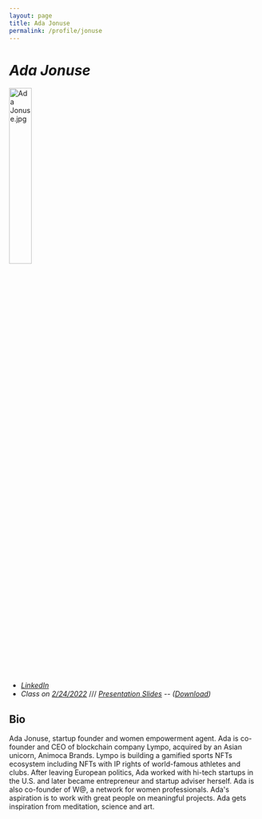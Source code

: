 ```yaml
---
layout: page
title: Ada Jonuse
permalink: /profile/jonuse
---
```


# _Ada Jonuse_

<img src="{{ relBase }}../assets/images/profile-pics/Ada Jonuse.jpg" alt="Ada Jonuse.jpg" width="30%" />

- _[LinkedIn](https://www.linkedin.com/in/ada-jonuse/)_
- _Class on [2/24/2022](../schedule)_ /// _<a target="_blank" href="{{ relBase }}../assets/slides/0224_Ada_Blockchain Centre.pdf">Presentation Slides</a> -- (<a download href="{{ relBase }}../assets/slides/0224_Ada_Blockchain Centre.pdf">Download</a>)_

## Bio

Ada Jonuse, startup founder and women empowerment agent. Ada is co-founder and CEO of blockchain company Lympo, acquired by an Asian unicorn, Animoca Brands. Lympo is building a gamified sports NFTs ecosystem including NFTs with IP rights of world-famous athletes and clubs. After leaving European politics, Ada worked with hi-tech startups in the U.S. and later became entrepreneur and startup adviser herself. Ada is also co-founder of W@, a network for women professionals. Ada's aspiration is to work with great people on meaningful projects. Ada gets inspiration from meditation, science and art.

